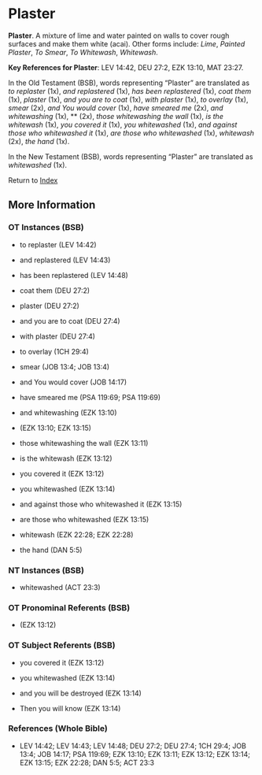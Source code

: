# Plaster
**Plaster**. 
A mixture of lime and water painted on walls to cover rough surfaces and make them white (acai). 
Other forms include: 
*Lime*, *Painted Plaster*, *To Smear*, *To Whitewash*, *Whitewash*. 


**Key References for Plaster**: 
LEV 14:42, DEU 27:2, EZK 13:10, MAT 23:27. 


In the Old Testament (BSB), words representing “Plaster” are translated as 
*to replaster* (1x), *and replastered* (1x), *has been replastered* (1x), *coat them* (1x), *plaster* (1x), *and you are to coat* (1x), *with plaster* (1x), *to overlay* (1x), *smear* (2x), *and You would cover* (1x), *have smeared me* (2x), *and whitewashing* (1x), ** (2x), *those whitewashing the wall* (1x), *is the whitewash* (1x), *you covered it* (1x), *you whitewashed* (1x), *and against those who whitewashed it* (1x), *are those who whitewashed* (1x), *whitewash* (2x), *the hand* (1x). 


In the New Testament (BSB), words representing “Plaster” are translated as 
*whitewashed* (1x). 


Return to [Index](00-Index.md)

## More Information

### OT Instances (BSB)

* to replaster (LEV 14:42)

* and replastered (LEV 14:43)

* has been replastered (LEV 14:48)

* coat them (DEU 27:2)

* plaster (DEU 27:2)

* and you are to coat (DEU 27:4)

* with plaster (DEU 27:4)

* to overlay (1CH 29:4)

* smear (JOB 13:4; JOB 13:4)

* and You would cover (JOB 14:17)

* have smeared me (PSA 119:69; PSA 119:69)

* and whitewashing (EZK 13:10)

*  (EZK 13:10; EZK 13:15)

* those whitewashing the wall (EZK 13:11)

* is the whitewash (EZK 13:12)

* you covered it (EZK 13:12)

* you whitewashed (EZK 13:14)

* and against those who whitewashed it (EZK 13:15)

* are those who whitewashed (EZK 13:15)

* whitewash (EZK 22:28; EZK 22:28)

* the hand (DAN 5:5)



### NT Instances (BSB)

* whitewashed (ACT 23:3)



### OT Pronominal Referents (BSB)

*  (EZK 13:12)



### OT Subject Referents (BSB)

* you covered it (EZK 13:12)

* you whitewashed (EZK 13:14)

* and you will be destroyed (EZK 13:14)

* Then you will know (EZK 13:14)



### References (Whole Bible)

* LEV 14:42; LEV 14:43; LEV 14:48; DEU 27:2; DEU 27:4; 1CH 29:4; JOB 13:4; JOB 14:17; PSA 119:69; EZK 13:10; EZK 13:11; EZK 13:12; EZK 13:14; EZK 13:15; EZK 22:28; DAN 5:5; ACT 23:3



